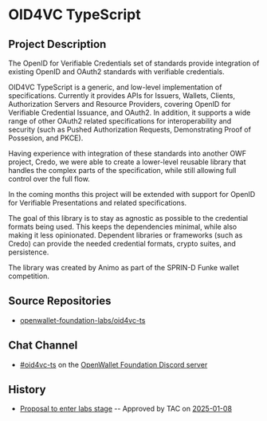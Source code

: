 # OID4VC TypeScript

## Project Description
The OpenID for Verifiable Credentials set of standards provide integration of existing OpenID and OAuth2 standards with verifiable credentials.

OID4VC TypeScript is a generic, and low-level implementation of specifications. Currently it provides APIs for Issuers, Wallets, Clients, Authorization Servers and Resource Providers, covering OpenID for Verifiable Credential Issuance, and OAuth2. In addition, it supports a wide range of other OAuth2 related specifications for interoperability and security (such as Pushed Authorization Requests, Demonstrating Proof of Possesion, and PKCE).

Having experience with integration of these standards into another OWF project, Credo, we were able to create a lower-level reusable library that handles the complex parts of the specification, while still allowing full control over the full flow.

In the coming months this project will be extended with support for OpenID for Verifiable Presentations and related specifications.

The goal of this library is to stay as agnostic as possible to the credential formats being used. This keeps the dependencies minimal, while also making it less opinionated. Dependent libraries or frameworks (such as Credo) can provide the needed credential formats, crypto suites, and persistence.

The library was created by Animo as part of the SPRIN-D Funke wallet competition.

## Source Repositories
- [openwallet-foundation-labs/oid4vc-ts](https://github.com/openwallet-foundation-labs/oid4vc-ts)

## Chat Channel
- [#oid4vc-ts](https://discord.com/channels/1022962884864643214/1326616895453007933) on the [OpenWallet Foundation Discord server](https://discord.gg/openwalletfoundation)

## History
- [Proposal to enter labs stage](https://github.com/openwallet-foundation/project-proposals/blob/ec783163aa71ebafe82068fbef75dcb5cc20a86c/projects/oid4vc-ts) -- Approved by TAC on [2025-01-08](../meetings/2025/2025-01-08.md)
